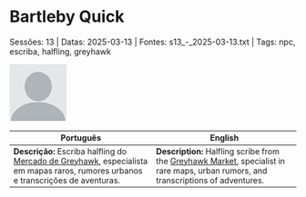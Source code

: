 
# Bartleby Quick

Sessões: 13 | Datas: 2025-03-13 | Fontes: s13_-_2025-03-13.txt | Tags: npc, escriba, halfling, greyhawk

![Bartleby Quick](docs/assets/npc/npc_blank.png)

| Português | English |
|-----------|---------|
| **Descrição:** Escriba halfling do [Mercado de Greyhawk](mercado_de_greyhawk.md), especialista em mapas raros, rumores urbanos e transcrições de aventuras. | **Description:** Halfling scribe from the [Greyhawk Market](mercado_de_greyhawk.md), specialist in rare maps, urban rumors, and transcriptions of adventures. |

